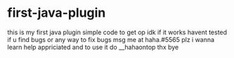 # first-java-plugin
this is my first java plugin
simple code to get op
idk if it works
havent tested
if u find bugs or any way to fix bugs msg me at
haha.#5565
plz i wanna learn help appriciated
and to use it do __hahaontop 
thx bye
